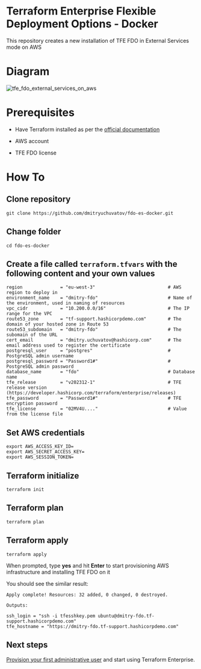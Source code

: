 # Terraform Enterprise Flexible Deployment Options - Docker

This repository creates a new installation of TFE FDO in External Services mode on AWS

# Diagram


![tfe_fdo_external_services_on_aws](https://github.com/dmitryuchuvatov/fdo-es-docker/assets/119931089/6a5ac984-f235-4bda-b3a3-a5c6d8723bd9)


# Prerequisites
+ Have Terraform installed as per the [official documentation](https://developer.hashicorp.com/terraform/tutorials/aws-get-started/install-cli)

+ AWS account

+ TFE FDO license

# How To

## Clone repository

```
git clone https://github.com/dmitryuchuvatov/fdo-es-docker.git
```

## Change folder

```
cd fdo-es-docker
```

## Create a file called `terraform.tfvars` with the following content and your own values

```
region              = "eu-west-3"                           # AWS region to deploy in
environment_name    = "dmitry-fdo"                          # Name of the environment, used in naming of resources
vpc_cidr            = "10.200.0.0/16"                       # The IP range for the VPC
route53_zone        = "tf-support.hashicorpdemo.com"        # The domain of your hosted zone in Route 53
route53_subdomain   = "dmitry-fdo"                          # The subomain of the URL
cert_email          = "dmitry.uchuvatov@hashicorp.com"      # The email address used to register the certificate
postgresql_user     = "postgres"                            # PostgreSQL admin username
postgresql_password = "Password1#"                          # PostgreSQL admin password
database_name       = "fdo"                                 # Database name                                                                                                                                    tfe_release         = "v202312-1"                           # TFE release version (https://developer.hashicorp.com/terraform/enterprise/releases)
tfe_password        = "Password1#"                          # TFE encryption password                         
tfe_license         = "02MV4U...."                          # Value from the license file                                                                                                                      
```

## Set AWS credentials

```
export AWS_ACCESS_KEY_ID=
export AWS_SECRET_ACCESS_KEY=
export AWS_SESSION_TOKEN=
```

## Terraform initialize

```
terraform init
```

## Terraform plan

```
terraform plan
```

## Terraform apply

```
terraform apply
```

When prompted, type **yes** and hit **Enter** to start provisioning AWS infrastructure and installing TFE FDO on it

You should see the similar result:

```
Apply complete! Resources: 32 added, 0 changed, 0 destroyed.

Outputs:

ssh_login = "ssh -i tfesshkey.pem ubuntu@dmitry-fdo.tf-support.hashicorpdemo.com"
tfe_hostname = "https://dmitry-fdo.tf-support.hashicorpdemo.com"
```

## Next steps

[Provision your first administrative user](https://developer.hashicorp.com/terraform/enterprise/flexible-deployments/install/initial-admin-user) and start using Terraform Enterprise.
